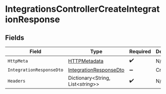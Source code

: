 # IntegrationsControllerCreateIntegrationResponse


## Fields

| Field                                                                       | Type                                                                        | Required                                                                    | Description                                                                 |
| --------------------------------------------------------------------------- | --------------------------------------------------------------------------- | --------------------------------------------------------------------------- | --------------------------------------------------------------------------- |
| `HttpMeta`                                                                  | [HTTPMetadata](../../Models/Components/HTTPMetadata.md)                     | :heavy_check_mark:                                                          | N/A                                                                         |
| `IntegrationResponseDto`                                                    | [IntegrationResponseDto](../../Models/Components/IntegrationResponseDto.md) | :heavy_minus_sign:                                                          | Created                                                                     |
| `Headers`                                                                   | Dictionary<String, List<*string*>>                                          | :heavy_check_mark:                                                          | N/A                                                                         |